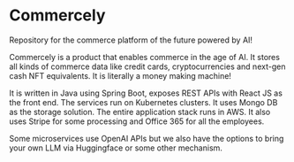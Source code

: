 # Commercely
Repository for the commerce platform of the future powered by AI!

Commercely is a product that enables commerce in the age of AI. It stores all kinds of commerce data like credit cards, cryptocurrencies and next-gen cash NFT equivalents. It is literally a money making machine!

It is written in Java using Spring Boot, exposes REST APIs with React JS as the front end. The services run on Kubernetes clusters. It uses Mongo DB as the storage solution. The entire application stack runs in AWS. It also uses Stripe for some processing and Office 365 for all the employees.

Some microservices use OpenAI APIs but we also have the options to bring your own LLM via Huggingface or some other mechanism. 
